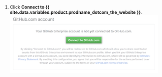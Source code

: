 1. Click **Connect to {{ site.data.variables.product.prodname_dotcom_the_website }}**.
![Connect to GitHub.com from GitHub Enterprise Server settings](/assets/images/help/settings/github.com_end_user_connection.png)

